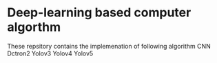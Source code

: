 # Deep-learning based computer algorthm
These repsitory contains the implemenation of following algorithm
CNN
Dctron2
Yolov3
Yolov4
Yolov5

